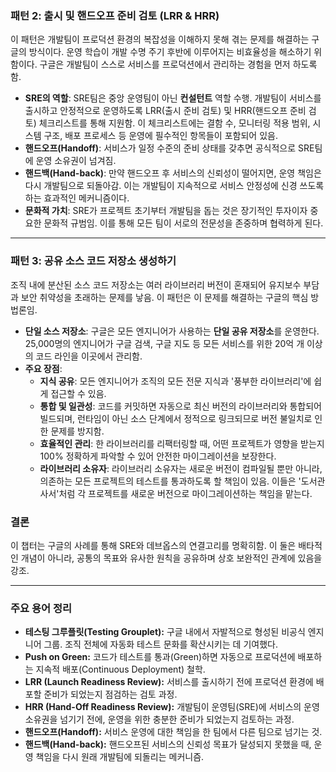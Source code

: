 ### **패턴 2: 출시 및 핸드오프 준비 검토 (LRR & HRR)**

이 패턴은 개발팀이 프로덕션 환경의 복잡성을 이해하지 못해 겪는 문제를 해결하는 구글의 방식이다. 운영 학습이 개발 수명 주기 후반에 이루어지는 비효율성을 해소하기 위함이다. 구글은 개발팀이 스스로 서비스를 프로덕션에서 관리하는 경험을 먼저 하도록 함.

- **SRE의 역할**: SRE팀은 중앙 운영팀이 아닌 **컨설턴트** 역할 수행. 개발팀이 서비스를 출시하고 안정적으로 운영하도록 LRR(출시 준비 검토) 및 HRR(핸드오프 준비 검토) 체크리스트를 통해 지원함. 이 체크리스트에는 결함 수, 모니터링 적용 범위, 시스템 구조, 배포 프로세스 등 운영에 필수적인 항목들이 포함되어 있음.
- **핸드오프(Handoff)**: 서비스가 일정 수준의 준비 상태를 갖추면 공식적으로 SRE팀에 운영 소유권이 넘겨짐.
- **핸드백(Hand-back)**: 만약 핸드오프 후 서비스의 신뢰성이 떨어지면, 운영 책임은 다시 개발팀으로 되돌아감. 이는 개발팀이 지속적으로 서비스 안정성에 신경 쓰도록 하는 효과적인 메커니즘이다.
- **문화적 가치**: SRE가 프로젝트 초기부터 개발팀을 돕는 것은 장기적인 투자이자 중요한 문화적 규범임. 이를 통해 모든 팀이 서로의 전문성을 존중하며 협력하게 된다.

---

### **패턴 3: 공유 소스 코드 저장소 생성하기**

조직 내에 분산된 소스 코드 저장소는 여러 라이브러리 버전이 혼재되어 유지보수 부담과 보안 취약성을 초래하는 문제를 낳음. 이 패턴은 이 문제를 해결하는 구글의 핵심 방법론임.

- **단일 소스 저장소**: 구글은 모든 엔지니어가 사용하는 **단일 공유 저장소**를 운영한다. 25,000명의 엔지니어가 구글 검색, 구글 지도 등 모든 서비스를 위한 20억 개 이상의 코드 라인을 이곳에서 관리함.
- **주요 장점**:
    - **지식 공유**: 모든 엔지니어가 조직의 모든 전문 지식과 '풍부한 라이브러리'에 쉽게 접근할 수 있음.
    - **통합 및 일관성**: 코드를 커밋하면 자동으로 최신 버전의 라이브러리와 통합되어 빌드되며, 런타임이 아닌 소스 단계에서 정적으로 링크되므로 버전 불일치로 인한 문제를 방지함.
    - **효율적인 관리**: 한 라이브러리를 리팩터링할 때, 어떤 프로젝트가 영향을 받는지 100% 정확하게 파악할 수 있어 안전한 마이그레이션을 보장한다.
    - **라이브러리 소유자**: 라이브러리 소유자는 새로운 버전이 컴파일될 뿐만 아니라, 의존하는 모든 프로젝트의 테스트를 통과하도록 할 책임이 있음. 이들은 '도서관 사서'처럼 각 프로젝트를 새로운 버전으로 마이그레이션하는 책임을 맡는다.

### **결론**

이 챕터는 구글의 사례를 통해 SRE와 데브옵스의 연결고리를 명확히함. 이 둘은 배타적인 개념이 아니라, 공통의 목표와 유사한 원칙을 공유하며 상호 보완적인 관계에 있음을 강조.


---

### 주요 용어 정리

- **테스팅 그루플릿(Testing Grouplet):** 구글 내에서 자발적으로 형성된 비공식 엔지니어 그룹. 조직 전체에 자동화 테스트 문화를 확산시키는 데 기여했다.
- **Push on Green:** 코드가 테스트를 통과(Green)하면 자동으로 프로덕션에 배포하는 지속적 배포(Continuous Deployment) 철학.
- **LRR (Launch Readiness Review):** 서비스를 출시하기 전에 프로덕션 환경에 배포할 준비가 되었는지 점검하는 검토 과정.
- **HRR (Hand-Off Readiness Review):** 개발팀이 운영팀(SRE)에 서비스의 운영 소유권을 넘기기 전에, 운영을 위한 충분한 준비가 되었는지 검토하는 과정.
- **핸드오프(Handoff):** 서비스 운영에 대한 책임을 한 팀에서 다른 팀으로 넘기는 것.
- **핸드백(Hand-back):** 핸드오프된 서비스의 신뢰성 목표가 달성되지 못했을 때, 운영 책임을 다시 원래 개발팀에 되돌리는 메커니즘.

